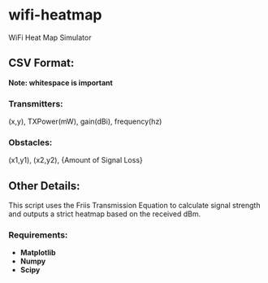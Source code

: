 # wifi-heatmap
WiFi Heat Map Simulator

## CSV Format:
**Note: whitespace is important**
### Transmitters:
(x,y), TXPower(mW), gain(dBi), frequency(hz)
### Obstacles:
(x1,y1), (x2,y2), {Amount of Signal Loss}

## Other Details:
This script uses the Friis Transmission Equation to calculate signal strength and outputs a strict heatmap based on the received dBm.

### Requirements:
* **Matplotlib**
* **Numpy**
* **Scipy**
